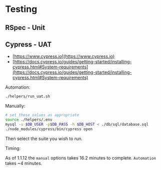 # Testing

## RSpec - Unit

## Cypress - UAT

- [https://www.cypress.io](https://www.cypress.io)
- [https://docs.cypress.io/guides/getting-started/installing-cypress.html#System-requirements](https://docs.cypress.io/guides/getting-started/installing-cypress.html#System-requirements)

Automation:

```sh
./helpers/run_uat.sh
```

Manually:

```sh
# set these values as appropriate
source ./helpers/.env
mysql -u $DB_USER -p$DB_PASS -h $DB_HOST < ./db/sql/database.sql
./node_modules/cypress/bin/cypress open
```

Then select the suite you wish to run.

Timing:

As of 1.1.12 the `manual` options takes 16.2 minutes to complete. `Automation` takes ~4 minutes.
